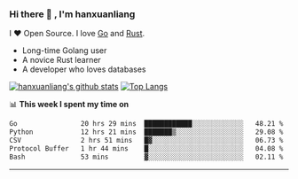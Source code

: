 ### Hi there 👋 , I'm hanxuanliang

<!--
**hanxuanliang/hanxuanliang** is a ✨ _special_ ✨ repository because its `README.md` (this file) appears on your GitHub profile.

Here are some ideas to get you started:

- 🔭 I’m currently working on ...
- 🌱 I’m currently learning ...
- 👯 I’m looking to collaborate on ...
- 🤔 I’m looking for help with ...
- 💬 Ask me about ...
- 📫 How to reach me: ...
- 😄 Pronouns: ...
- ⚡ Fun fact: ...
-->
I ❤ Open Source. I love [Go](https://golang.org) and [Rust](https://www.rust-lang.org/zh-CN/).

* Long-time Golang user
* A novice Rust learner
* A developer who loves databases

[![hanxuanliang's github stats](https://github-readme-stats.vercel.app/api/top-langs/?username=hanxuanliang&hide=html)](https://github.com/anuraghazra/github-readme-stats)
[![Top Langs](https://github-readme-stats.vercel.app/api?username=hanxuanliang&show_icons=true&count_private=true&line_height=40)](https://github.com/anuraghazra/github-readme-stats)

📊 **This week I spent my time on**
<!--START_SECTION:waka-->

```txt
Go                20 hrs 29 mins  ████████████░░░░░░░░░░░░░   48.21 %
Python            12 hrs 21 mins  ███████▒░░░░░░░░░░░░░░░░░   29.08 %
CSV               2 hrs 51 mins   █▓░░░░░░░░░░░░░░░░░░░░░░░   06.73 %
Protocol Buffer   1 hr 44 mins    █░░░░░░░░░░░░░░░░░░░░░░░░   04.08 %
Bash              53 mins         ▓░░░░░░░░░░░░░░░░░░░░░░░░   02.11 %
```

<!--END_SECTION:waka-->

***
